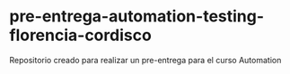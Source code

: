 # pre-entrega-automation-testing-florencia-cordisco
Repositorio creado para realizar un pre-entrega para el curso Automation
